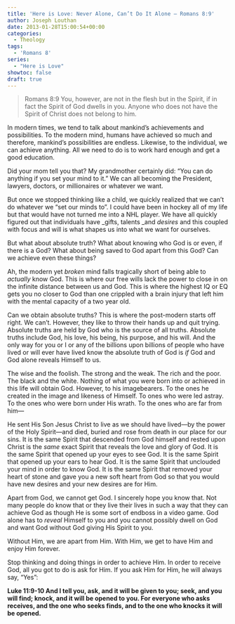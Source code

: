 ```yaml
---
title: 'Here is Love: Never Alone, Can’t Do It Alone – Romans 8:9'
author: Joseph Louthan
date: 2013-01-28T15:00:54+00:00
categories:
  - Theology
tags:
  - 'Romans 8'
series:
  - "Here is Love"
showtoc: false
draft: true
---
```

>Romans 8:9 You, however, are not in the flesh but in the Spirit, if in fact the Spirit of God dwells in you. Anyone who does not have the Spirit of Christ does not belong to him.

In modern times, we tend to talk about mankind’s achievements and possibilities. To the modern mind, humans have achieved so much and therefore, mankind’s possibilities are endless. Likewise, to the individual, we can achieve anything. All we need to do is to work hard enough and get a good education.

Did your mom tell you that? My grandmother certainly did: “You can do anything if you set your mind to it.” We can all becoming the President, lawyers, doctors, or millionaires or whatever we want.

But once we stopped thinking like a child, we quickly realized that we can’t do whatever we “set our minds to”. I could have been in hockey all of my life but that would have not turned me into a NHL player. We have all quickly figured out that individuals have _gifts, talents _and _desires_ and this coupled with focus and will is what shapes us into what we want for ourselves.

But what about absolute truth? What about knowing who God is or even, if there is a God? What about being saved to God apart from this God? Can we achieve even these things?

Ah, the modern yet _broken_ mind falls tragically short of being able to _actually_ know God. This is where our free wills lack the power to close in on the infinite distance between us and God. This is where the highest IQ or EQ gets you no closer to God than one crippled with a brain injury that left him with the mental capacity of a two year old.

Can we obtain absolute truths? This is where the post-modern starts off right. We can’t. However, they like to throw their hands up and quit trying. Absolute truths are held by God who is the source of all truths. Absolute truths include God, his love, his being, his purpose, and his will. And the only way for you or I or any of the billions upon billions of people who have lived or will ever have lived know the absolute truth of God is _if_ God and God alone reveals Himself to us.

The wise and the foolish.
The strong and the weak. 
The rich and the poor. 
The black and the white. 
Nothing of what you were born into or achieved in this life will obtain God. 
However, to his imagebearers. 
To the ones he created in the image and likeness of Himself. 
To ones who were led astray. 
To the ones who were born under His wrath. 
To the ones who are far from him—

He sent His Son Jesus Christ to live as we should have lived—by the power of the Holy Spirit—and died, buried and rose from death in our place for our sins. It is the same Spirit that descended from God himself and rested upon Christ is the _same_ exact Spirit that reveals the love and glory of God. It is the same Spirit that opened up your eyes to see God. It is the same Spirit that opened up your ears to hear God. It is the same Spirit that unclouded your mind in order to know God. It is the same Spirit that removed your heart of stone and gave you a new soft heart from God so that you would have new desires and your new desires are for Him.

Apart from God, we cannot get God. I sincerely hope you know that. Not many people do know that or they live their lives in such a way that they can achieve God as though He is some sort of endboss in a video game. God alone has to _reveal_ Himself to you and you cannot possibly dwell on God and want God without God giving His Spirit to you.

Without Him, we are apart from Him. With Him, we get to have Him and enjoy Him forever.

Stop thinking and doing things in order to achieve Him. In order to receive God, all you got to do is ask for Him. If you ask Him for Him, he will always say, “Yes”:

**Luke 11:9-10 And I tell you, ask, and it will be given to you; seek, and you will find; knock, and it will be opened to you. For everyone who asks receives, and the one who seeks finds, and to the one who knocks it will be opened.**
